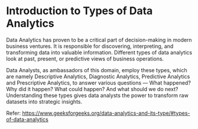 # Introduction to Types of Data Analytics

Data Analytics has proven to be a critical part of decision-making in modern business ventures. It is responsible for discovering, interpreting, and transforming data into valuable information. Different types of data analytics look at past, present, or predictive views of business operations. 

Data Analysts, as ambassadors of this domain, employ these types, which are namely Descriptive Analytics, Diagnostic Analytics, Predictive Analytics and Prescriptive Analytics, to answer various questions — What happened? Why did it happen? What could happen? And what should we do next? Understanding these types gives data analysts the power to transform raw datasets into strategic insights.

Refer:
https://www.geeksforgeeks.org/data-analytics-and-its-type/#types-of-data-analytics
